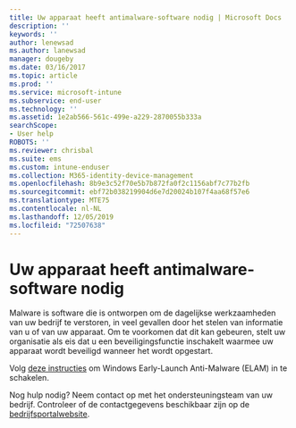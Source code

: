 ```yaml
---
title: Uw apparaat heeft antimalware-software nodig | Microsoft Docs
description: ''
keywords: ''
author: lenewsad
ms.author: lanewsad
manager: dougeby
ms.date: 03/16/2017
ms.topic: article
ms.prod: ''
ms.service: microsoft-intune
ms.subservice: end-user
ms.technology: ''
ms.assetid: 1e2ab566-561c-499e-a229-2870055b333a
searchScope:
- User help
ROBOTS: ''
ms.reviewer: chrisbal
ms.suite: ems
ms.custom: intune-enduser
ms.collection: M365-identity-device-management
ms.openlocfilehash: 8b9e3c52f70e5b7b872fa0f2c1156abf7c77b2fb
ms.sourcegitcommit: ebf72b038219904d6e7d20024b107f4aa68f57e6
ms.translationtype: MTE75
ms.contentlocale: nl-NL
ms.lasthandoff: 12/05/2019
ms.locfileid: "72507638"
---
```

# <a name="your-device-needs-antimalware-software"></a>Uw apparaat heeft antimalware-software nodig

Malware is software die is ontworpen om de dagelijkse werkzaamheden van uw bedrijf te verstoren, in veel gevallen door het stelen van informatie van u of van uw apparaat. Om te voorkomen dat dit kan gebeuren, stelt uw organisatie als eis dat u een beveiligingsfunctie inschakelt waarmee uw apparaat wordt beveiligd wanneer het wordt opgestart.

Volg [deze instructies](https://gallery.technet.microsoft.com/How-to-turn-on-Early-84552ec5) om Windows Early-Launch Anti-Malware (ELAM) in te schakelen.

Nog hulp nodig? Neem contact op met het ondersteuningsteam van uw bedrijf. Controleer of de contactgegevens beschikbaar zijn op de [bedrijfsportalwebsite](https://go.microsoft.com/fwlink/?linkid=2010980).
